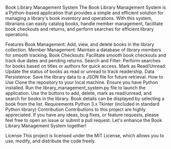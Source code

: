 Book Library Management System
The Book Library Management System is a Python-based application that provides a simple and efficient solution for managing a library's book inventory and operations. With this system, librarians can easily catalog books, handle member management, facilitate book checkouts and returns, and perform searches for efficient library operations.

Features
Book Management: Add, view, and delete books in the library collection.
Member Management: Maintain a database of library members for smooth tracking.
Book Checkouts: Facilitate smooth book checkouts and track due dates and pending returns.
Search and Filter: Perform searches for books based on titles or authors for quick access.
Mark as Read/Unread: Update the status of books as read or unread to track readership.
Data Persistence: Save the library data to a JSON file for future retrieval.
How to Use
Clone the repository to your local machine.
Ensure you have Python installed.
Run the library_management_system.py file to launch the application.
Use the buttons to add, delete, mark as read/unread, and search for books in the library.
Book details can be displayed by selecting a book from the list.
Requirements
Python 3.x
Tkinter (included in standard Python library)
Contribution
Contributions to this project are highly appreciated. If you have any ideas, bug fixes, or feature requests, please feel free to open an issue or submit a pull request. Let's enhance the Book Library Management System together!

License
This project is licensed under the MIT License, which allows you to use, modify, and distribute the code freely.
